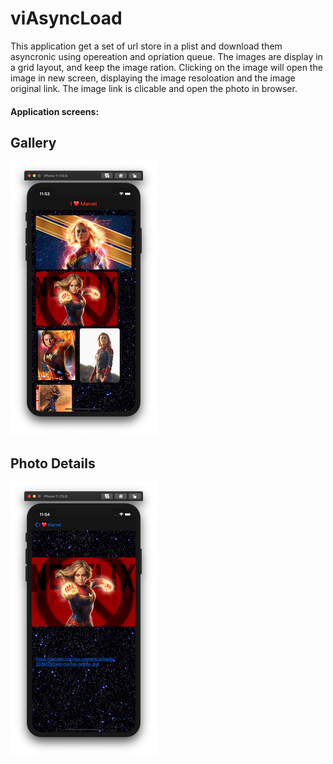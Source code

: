 # viAsyncLoad

This application get a set of url store in a plist and download them asyncronic using opereation and opriation queue. The images are display in a grid layout, and keep the image ration. Clicking on the image will open the image in new screen, displaying the image resoloation and the image original link. The image link is clicable and open the photo in browser.

#### Application screens:
## Gallery

![Image description](https://github.com/yaelbe/viAsyncLoad/blob/master/screens/Screen%20Shot%202020-05-27%20at%2023.53.50.png)
## Photo Details

![Image description](https://github.com/yaelbe/viAsyncLoad/blob/master/screens/Screen%20Shot%202020-05-27%20at%2023.54.05.png)

